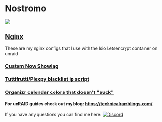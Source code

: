 # Nostromo
[![](https://github.com/gilbN/blog/blob/master/pages/01.blog/01.my-unraid-server/Unraid%20banner.png)](https://technicalramblings.com/blog/my-unraid-server/)

## [Nginx](https://github.com/gilbN/Nostromo/tree/master/Server/nginx)
These are my nginx configs that I use with the lsio Letsencrypt container on unraid

### [Custom Now Showing](https://github.com/gilbN/Nostromo/tree/master/Server/Docker/nowshowing)

### [Tuttifrutti/Plexpy blacklist ip script](https://github.com/gilbN/Nostromo/tree/master/Server/scripts/plexpy)

### [Organizr calendar colors that doesn't "suck"](https://github.com/gilbN/Nostromo/tree/master/Server/Docker/organizr)

#### For unRAID guides check out my blog: https://technicalramblings.com/

If you have any questions you can find me here:  [![Discord](https://img.shields.io/badge/Discord-Organizr-6f83cc.svg?style=flat-square)](https://organizr.us/discord)
